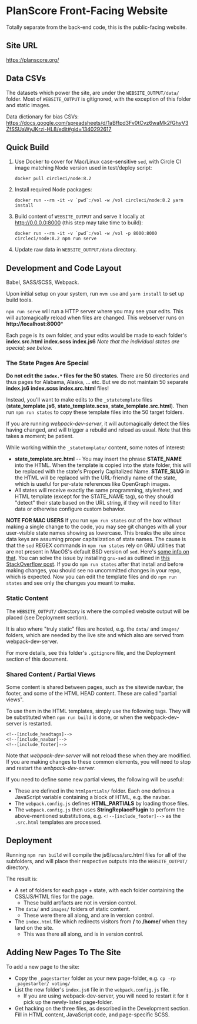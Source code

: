 # PlanScore Front-Facing Website

Totally separate from the back-end code, this is the public-facing website.

## Site URL

https://planscore.org/



## Data CSVs

The datasets which power the site, are under the `WEBSITE_OUTPUT/data/` folder. Most of `WEBSITE_OUTPUT` is gitignored, with the exception of this folder and static images.

Data dictionary for bias CSVs: https://docs.google.com/spreadsheets/d/1aBffpd3Fv0tCvz6waMk2fGhyV3ZfSSUaWyJKrzi-HL8/edit#gid=1340292617


## Quick Build

1.  Use Docker to cover for Mac/Linux case-sensitive `sed`, with Circle CI image matching Node version used in test/deploy script:
    
        docker pull circleci/node:8.2

2.  Install required Node packages:
    
        docker run --rm -it -v `pwd`:/vol -w /vol circleci/node:8.2 yarn install

3.  Build content of `WEBSITE_OUTPUT` and serve it locally at http://0.0.0.0:8000 (this step may take time to build):
    
        docker run --rm -it -v `pwd`:/vol -w /vol -p 8000:8000 circleci/node:8.2 npm run serve

4.  Update raw data in `WEBSITE_OUTPUT/data` directory.


## Development and Code Layout

Babel, SASS/SCSS, Webpack.

Upon initial setup on your system, run `nvm use` and `yarn install` to set up build tools.

`npm run serve` will run a HTTP server where you may see your edits. This will automagically reload when files are changed. This webserver runs on **http://localhost:8000***

Each page is its own folder, and your edits would be made to each folder's **index.src.html** **index.scss** **index.js6** *Note that the individual states are special; see below.*


### The State Pages Are Special

**Do not edit the `index.*` files for the 50 states.** There are 50 directories and thus pages for Alabama, Alaska, ... etc. But we do not maintain 50 separate **index.js6** **index.scss** **index.src.html** files!

Instead, you'll want to make edits to the `_statetemplate` files (**state_template.js6**, **state_template.scss**, **state_template.src.html**). Then run `npm run states` to copy these template files into the 50 target folders.

If you are running *webpack-dev-server*, it will automagically detect the files having changed, and will trigger a rebuild and reload as usual. Note that this takes a moment; be patient.

While working within the `_statetemplate/` content, some notes of interest:
* **state_template.src.html** -- You may insert the phrase **STATE_NAME** into the HTML. When the template is copied into the state folder, this will be replaced with the state's Properly Capitalized Name. **STATE_SLUG** in the HTML will be replaced with the URL-friendly name of the state, which is useful for per-state references like OpenGraph images.
* All states will receive exactly the same programming, stylesheet, and HTML template (except for the STATE_NAME tag), so they should "detect" their state based on the URL string, if they will need to filter data or otherwise configure custom behavior.

**NOTE FOR MAC USERS**
If you run `npm run states` out of the box without making a single change to the code, you may see git changes with all your user-visible state names showing as lowercase. This breaks the site since data keys are assuming proper capitalization of state names. The cause is that the `sed` REGEX commands in `npm run states` rely on GNU utilities that are not present in MacOS's default BSD version of `sed`. Here's [some info on that](https://unix.stackexchange.com/questions/13711/differences-between-sed-on-mac-osx-and-other-standard-sed). You can solve the issue by installing `gnu-sed` as outlined in [this StackOverflow post](https://stackoverflow.com/questions/30003570/how-to-use-gnu-sed-on-mac-os-x). If you do `npm run states` after that install and before making changes, you should see no uncommitted changes in your repo, which is expected. Now you can edit the template files and do `npm run states` and see only the changes you meant to make.

### Static Content

The `WEBSITE_OUTPUT/` directory is where the compiled website output will be placed (see Deployment section).

It is also where "truly static" files are hosted, e.g. the `data/` and `images/` folders, which are needed by the live site and which also are served from webpack-dev-server.

For more details, see this folder's `.gitignore` file, and the Deployment section of this document.


### Shared Content / Partial Views

Some content is shared between pages, such as the sitewide navbar, the footer, and some of the HTML HEAD content. These are called "partial views".

To use them in the HTML templates, simply use the following tags. They will be substituted when `npm run build` is done, or when the webpack-dev-server is restarted.
```
<!--[include_headtags]-->
<!--[include_navbar]-->
<!--[include_footer]-->
```

Note that *webpack-dev-server* will not reload these when they are modified. If you are making changes to these common elements, you will need to stop and restart the *webpack-dev-server*.

If you need to define some new partial views, the following will be useful:
* These are defined in the `htmlpartials/` folder. Each one defines a JavaScript variable containing a block of HTML, e.g. the navbar.
* The `webpack.config.js` defines **HTML_PARTIALS** by loading those files.
* The `webpack.config.js` then uses **StringReplacePlugin** to perform the above-mentioned substitutions, e.g. `<!--[include_footer]-->` as the `.src.html` templates are processed.


## Deployment

Running `npm run build` will compile the js6/scss/src.html files for all of the subfolders, and will place their respective outputs into the `WEBSITE_OUTPUT/` directory.

The result is:
* A set of folders for each page + state, with each folder containing the CSS/JS/HTML files for the page.
  * These build artifacts are not in version control.
* The `data/` and `images/` folders of static content.
  * These were there all along, and are in version control.
* The `index.html` file which redirects visitors from **/** to **/home/** when they land on the site.
  * This was there all along, and is in version control.


## Adding New Pages To The Site

To add a new page to the site:
* Copy the `_pagestarter` folder as your new page-folder, e.g. `cp -rp _pagestarter/ voting/`
* List the new folder's `index.js6` file in the `webpack.config.js` file.
  * If you are using webpack-dev-server, you will need to restart it for it pick up the newly-listed page-folder.
* Get hacking on the three files, as described in the Development section. Fill in HTML content, JavaScript code, and page-specific SCSS.
